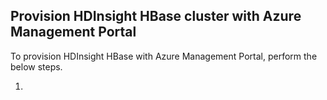 ## Provision HDInsight  HBase cluster with Azure Management Portal

To provision HDInsight HBase with Azure Management Portal, perform the below steps. 

1. 




<!--stackedit_data:
eyJoaXN0b3J5IjpbOTk1NzI2MTkyXX0=
-->